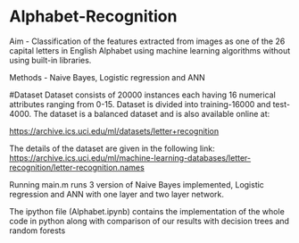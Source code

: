 # Alphabet-Recognition
Aim - Classification of the features extracted from images as one of the 26 capital letters in English Alphabet using machine learning algorithms without using built-in libraries.

Methods - Naive Bayes, Logistic regression and ANN

#Dataset
Dataset consists of 20000 instances each having 16 numerical attributes ranging from 0-15. Dataset is divided into training-16000 and test-4000. The dataset is a balanced dataset and is also available online at:

https://archive.ics.uci.edu/ml/datasets/letter+recognition

The details of the dataset are given in the following link:
https://archive.ics.uci.edu/ml/machine-learning-databases/letter-recognition/letter-recognition.names

Running main.m runs 3 version of Naive Bayes implemented, Logistic regression and ANN with one layer and two layer network.

The ipython file (Alphabet.ipynb) contains the implementation of the whole code in python along with comparison of our results with decision trees and random forests 
